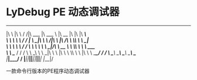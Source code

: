 # LyDebug PE 动态调试器



 ___           ___    ___ ________  _______   ________  ___  ___  ________     
|\  \         |\  \  /  /|\   ___ \|\  ___ \ |\   __  \|\  \|\  \|\   ____\    
\ \  \        \ \  \/  / | \  \_|\ \ \   __/|\ \  \|\ /\ \  \\\  \ \  \___|    
 \ \  \        \ \    / / \ \  \ \\ \ \  \_|/_\ \   __  \ \  \\\  \ \  \  ___  
  \ \  \____    \/  /  /   \ \  \_\\ \ \  \_|\ \ \  \|\  \ \  \\\  \ \  \|\  \ 
   \ \_______\__/  / /      \ \_______\ \_______\ \_______\ \_______\ \_______\
    \|_______|\___/ /        \|_______|\|_______|\|_______|\|_______|\|_______|
             \|___|/                                                           




一款命令行版本的PE程序动态调试器











































